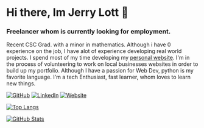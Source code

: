 # Hi there, Im Jerry Lott 👋

### Freelancer whom is currently looking for employment.

Recent CSC Grad. with a minor in mathematics. Although i have 0 experience on the job, I have alot of experience developing real world projects. I spend most of my time developing my [personal website](https://jerrylott.com). I'm in the process of volunteering to work on local businesses websites in order to build up my portfolio. Although I have a passion for Web Dev, python is my favorite language. I'm a tech Enthusiast, fast learner, whom loves to learn new things.

[![GitHub](https://img.shields.io/badge/GitHub-lottjerry-black)](https://github.com/lottjerry)
[![LinkedIn](https://img.shields.io/badge/LinkedIn-jerrylott-blue)](https://www.linkedin.com/in/jerrylott/)
[![Website](https://img.shields.io/badge/Website-jerrylott.com-white)](https://jerrylott.com)

[![Top Langs](https://github-readme-stats.vercel.app/api/top-langs/?username=lottjerry&layout=compact&icon_color=805AD5&text_color=718096&bg_color=ffffff00&hide_border=true&langs_count=8&hide=Hack,Makefile)](https://jerrylott.com)

[![GitHub Stats](https://github-readme-stats.vercel.app/api?username=lottjerry&show_icons=true&icon_color=805AD5&text_color=718096&bg_color=ffffff00&hide_title=true&include_all_commits=true&count_private=true&hide_border=true)](https://jerrylott.com)
